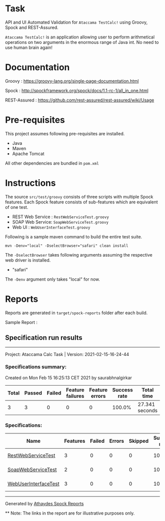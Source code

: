 # Task

API and UI Automated Validation for `Ataccama TestCalc!` using Groovy, Spock and REST-Assured.

`Ataccama TestCalc!` is an application allowing user to perform 
arithmetical operations on two arguments in the enormous range of Java int. 
No need to use human brain again!

# Documentation
Groovy : https://groovy-lang.org/single-page-documentation.html

Spock : http://spockframework.org/spock/docs/1.1-rc-1/all_in_one.html

REST-Assured : https://github.com/rest-assured/rest-assured/wiki/Usage

# Pre-requisites
This project assumes following pre-requisites are installed.
- Java
- Maven
- Apache Tomcat

All other dependencies are bundled in `pom.xml`

# Instructions
The source `src/test/groovy` consists of three scripts with multiple Spock features.
Each Spock feature consists of sub-features which are equivalent of one test.
- REST Web Service : `RestWebServiceTest.groovy`
- SOAP Web Service: `SoapWebServiceTest.groovy`
- Web UI : `WebUserInterfaceTest.groovy`

Following is a sample maven command to build the entire test suite.

`mvn -Denv="local" -DselectBrowser="safari" clean install`

The `-DselectBrowser` takes following arguments assuming the respective web driver is installed.
- "safari"

The `-Denv` argument only takes "local" for now.

# Reports
Reports are generated in `target/spock-reports` folder after each build.

Sample Report :
<!DOCTYPE html><html>
<head>
<meta http-equiv='Content-Type' content='text/html; charset=utf-8'></meta>
</head>
<body>
<h2>Specification run results</h2>
<hr></hr>
<div class='project-header'>
<span class='project-name'>Project: Ataccama Calc Task | </span>
<span class='project-version'>Version: 2021-02-15-16-24-44</span>
</div>
<div class='summary-report'>
<h3>Specifications summary:</h3>
<div class='date-test-ran'>Created on Mon Feb 15 16:25:13 CET 2021 by saurabhnalgirkar</div>
<table class='summary-table'>
<thead>
<th>Total</th>
<th>Passed</th>
<th>Failed</th>
<th>Feature failures</th>
<th>Feature errors</th>
<th>Success rate</th>
<th>Total time</th>
</thead>
<tbody>
<tr>
<td>3</td>
<td>3</td>
<td>0</td>
<td>0</td>
<td>0</td>
<td>100.0%</td>
<td>27.341 seconds</td>
</tr>
</tbody>
</table>
</div>
<h3>Specifications:</h3>
<table class='summary-table'>
<thead>
<th>Name</th>
<th>Features</th>
<th>Failed</th>
<th>Errors</th>
<th>Skipped</th>
<th>Success rate</th>
<th>Time</th>
</thead>
<tbody>
<tr>
<td>
<a href='RestWebServiceTest.html'>RestWebServiceTest</a>
</td>
<td>3</td>
<td>0</td>
<td>0</td>
<td>0</td>
<td>100.0%</td>
<td>3.255 seconds</td>
</tr>
<tr>
<td>
<a href='SoapWebServiceTest.html'>SoapWebServiceTest</a>
</td>
<td>2</td>
<td>0</td>
<td>0</td>
<td>0</td>
<td>100.0%</td>
<td>2.318 seconds</td>
</tr>
<tr>
<td>
<a href='WebUserInterfaceTest.html'>WebUserInterfaceTest</a>
</td>
<td>3</td>
<td>0</td>
<td>0</td>
<td>0</td>
<td>100.0%</td>
<td>21.768 seconds</td>
</tr>
</tbody>
</table>
<hr></hr>
<div class='footer'>Generated by <a href='https://github.com/renatoathaydes/spock-reports'>Athaydes Spock Reports</a></div>
</body>
</html>

** Note: The links in the report are for illustrative purposes only.
